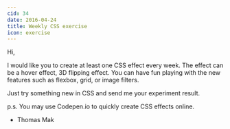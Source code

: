 ```yaml
---
cid: 34
date: 2016-04-24
title: Weekly CSS exercise
icon: exercise
---
```


Hi,

I would like you to create at least one CSS effect every week. The effect can be a hover effect, 3D flipping effect. You can have fun playing with the new features such as flexbox, grid, or image filters.

Just try something new in CSS and send me your experiment result.

p.s. You may use Codepen.io to quickly create CSS effects online.

- Thomas Mak




